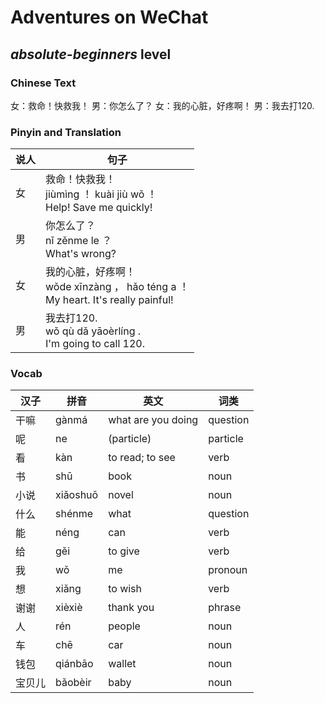 # Adventures on WeChat
## *absolute-beginners* level

### Chinese Text
女：救命！快救我！
男：你怎么了？
女：我的心脏，好疼啊！
男：我去打120.

### Pinyin and Translation
|说人|句子|
|----|----|
|女|救命！快救我！<br />jiùmìng ！ kuài jiù wǒ ！<br />Help! Save me quickly!|
|男|你怎么了？<br />nǐ zěnme le ？<br />What's wrong?|
|女|我的心脏，好疼啊！<br />wǒde xīnzàng ， hǎo téng a ！<br />My heart. It's really painful!|
|男|我去打120.<br />wǒ qù dǎ yāoèrlíng .<br />I'm going to call 120.|
### Vocab
|汉子|拼音|英文|词类|
|----|----|----|----|
|干嘛|gànmá|what are you doing|question|
|呢|ne|(particle)|particle|
|看|kàn|to read; to see|verb|
|书|shū|book|noun|
|小说|xiǎoshuō|novel|noun|
|什么|shénme|what|question|
|能|néng|can|verb|
|给|gěi|to give|verb|
|我|wǒ|me|pronoun|
|想|xiǎng|to wish|verb|
|谢谢|xièxiè|thank you|phrase|
|人|rén|people|noun|
|车|chē|car|noun|
|钱包|qiánbāo|wallet|noun|
|宝贝儿|bǎobèir|baby|noun|